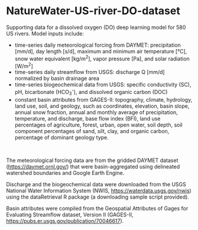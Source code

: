 # NatureWater-US-river-DO-dataset

Supporting data for a dissolved oxygen (DO) deep learning model for 580 US rivers. Model inputs include:
- time-series daily meteorological forcing from DAYMET: precipitation [mm/d], day length [s/d], maximum and minimum air temperature [°C], snow water equivalent [kg/m<sup>2</sup>], vapor pressure [Pa], and solar radiation [W/m<sup>2</sup>]
- time-series daily streamflow from USGS: discharge Q [mm/d] normalized by basin drainage area 
- time-series biogeochemical data from USGS: specific conductivity (SC), pH, bicarbonate (HCO<sub>3</sub><sup>-</sup>), and dissolved organic carbon (DOC)
- constant basin attributes from GAGES-II: topography, climate, hydrology, land use, soil, and geology, such as coordinates, elevation, basin slope, annual snow fraction, annual and monthly average of precipitation, temperature, and discharge, base flow index (BFI), land use percentages of agriculture, forest, urban, open water, soil depth, soil component percentages of sand, silt, clay, and organic carbon, percentage of dominant geology type. 

<br>  
  
The meteorological forcing data are from the gridded DAYMET dataset (https://daymet.ornl.gov/) that were basin-aggregated using delineated watershed boundaries and Google Earth Engine.

Discharge and the biogeochemical data were downloaded from the USGS National Water Information System (NWIS, https://waterdata.usgs.gov/nwis) using the dataRetrieval R package (a downloading sample script provided). 

Basin attributes were compiled from the Geospatial Attributes of Gages for Evaluating Streamflow dataset, Version II (GAGES-II, https://pubs.er.usgs.gov/publication/70046617).

